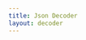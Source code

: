 ```yaml
---
title: Json Decoder
layout: decoder
---
```


<script type="text/javascript" src="/js/Main.js"></script>

<div id="elm"></div>

<script>
    <!-- var decoder = Elm.embed(Elm.Main, document.getElementById('elm')); -->
    var decoder = Elm.Main.embed(document.getElementById('elm'))
</script>

